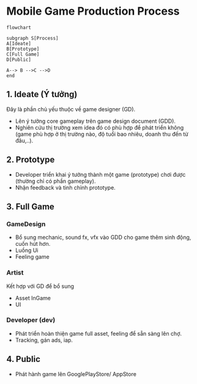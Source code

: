 # Mobile Game Production Process

``` mermaid
flowchart

subgraph S[Process]
A[Ideate]
B[Prototype]
C[Full Game]
D[Public]

A--> B -->C -->D
end
```

## 1. Ideate (Ý tưởng)
  Đây là phần chủ yếu thuộc về game designer (GD).
- Lên ý tưởng core gameplay trên game design document (GDD).
- Nghiên cứu thị trường xem idea đó có phù hợp để phát triển không (game phù hợp ở thị trường nào, độ tuổi bao nhiêu, doanh thu đến từ đâu,..).

## 2. Prototype
- Developer triển khai ý tưởng thành một game (prototype) chơi được (thường chỉ có phần gameplay).
- Nhận feedback và tinh chỉnh prototype.
  
## 3. Full Game
### GameDesign
- Bổ sung mechanic, sound fx, vfx vào GDD cho game thêm sinh động, cuốn hút hơn.
- Luồng Ui
- Feeling game
### Artist
Kết hợp với GD để bổ sung
- Asset InGame
- UI
### Developer (dev)
- Phát triển hoàn thiện game full asset, feeling để sẵn sàng lên chợ.
- Tracking, gán ads, iap.

## 4. Public
- Phát hành game lên GooglePlayStore/ AppStore
